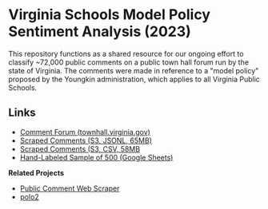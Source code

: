 # Virginia Schools Model Policy Sentiment Analysis (2023)

This repository functions as a shared resource for our ongoing
effort to classify ~72,000 public comments on a public town hall
forum run by the state of Virginia. The comments were made in
reference to a "model policy" proposed by the Youngkin
administration, which applies to all Virginia Public Schools.

## Links

- [Comment Forum (townhall.virginia.gov)](https://townhall.virginia.gov/l/GDocForum.cfm?GDocForumID=1953)
- [Scraped Comments (S3, JSONL, 65MB)](https://austin-schaffer.s3.amazonaws.com/virginia-town-hall/scraped-public-comments/March+2021+-+Model+Policies+for+the+Treatment+of+Transgender+Students+in+Virginia's+Public+Schools.jsonl)
- [Scraped Comments (S3, CSV, 58MB](https://austin-schaffer.s3.amazonaws.com/virginia-town-hall/scraped-public-comments/March+2021+-+Model+Policies+for+the+Treatment+of+Transgender+Students+in+Virginia's+Public+Schools.csv) 
- [Hand-Labeled Sample of 500 (Google Sheets)](https://docs.google.com/spreadsheets/d/1ZDifcVyUBzwGyuJ8NpkOWGP78OOMVMzpoZLOaEKYo-M/edit?usp=sharing)

**Related Projects**

- [Public Comment Web Scraper](https://github.com/AustinTSchaffer/Virginia-Town-Hall-Public-Comment-Scraper)
- [polo2](https://github.com/ontoligent-design/polo2)
